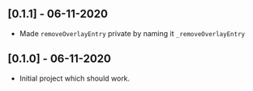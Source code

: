 ## [0.1.1] - 06-11-2020

* Made `removeOverlayEntry` private by naming it `_removeOverlayEntry`


## [0.1.0] - 06-11-2020

* Initial project which should work.
